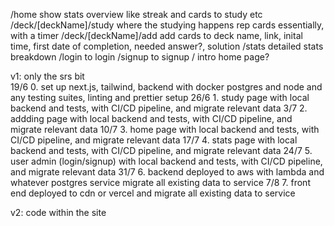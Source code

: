 /home
    show stats overview like streak and cards to study etc
/deck/[deckName]/study
    where the studying happens
    rep cards essentially, with a timer
/deck/[deckName]/add
    add cards to deck
    name, link, inital time, first date of completion, needed answer?, solution
/stats
    detailed stats breakdown
/login
    to login
/signup
    to signup
/
    intro home page?



v1: only the srs bit\
    19/6 0. set up next.js, tailwind, backend with docker postgres and node and any testing suites, linting and prettier setup
    26/6 1. study page                with local backend and tests, with CI/CD pipeline, and migrate relevant data
    3/7  2. addding page              with local backend and tests, with CI/CD pipeline, and migrate relevant data
    10/7 3. home page                 with local backend and tests, with CI/CD pipeline, and migrate relevant data
    17/7 4. stats page                with local backend and tests, with CI/CD pipeline, and migrate relevant data
    24/7 5. user admin (login/signup) with local backend and tests, with CI/CD pipeline, and migrate relevant data
    31/7 6. backend deployed to aws with lambda and whatever postgres service migrate all existing data to service
    7/8  7. front end deployed to cdn or vercel and migrate all existing data to service

v2: code within the site